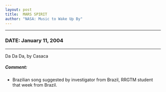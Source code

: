 ```yaml
---
layout: post
title:  MARS SPIRIT
author: "NASA: Music to Wake Up By"
---
```


----
### DATE: January 11, 2004
----
Da Da Da, by Casaca

##### Comment:
* Brazilian song suggested by investigator from Brazil, RRGTM student that week from Brazil.
